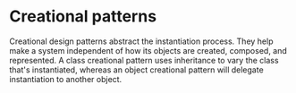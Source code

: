 # **Creational patterns**

Creational design patterns abstract the instantiation process. They help make a system independent of how its objects are created, composed, and represented.
A class creational pattern uses inheritance to vary the class that's instantiated, whereas an object creational pattern will delegate instantiation to another object.
